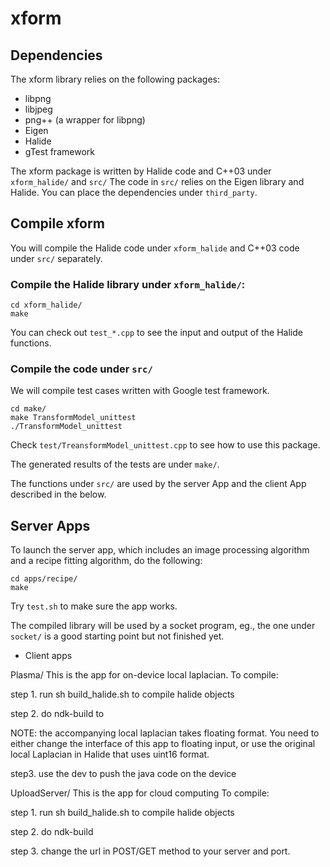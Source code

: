 xform
=====

## Dependencies
The xform library relies on the following packages:

- libpng
- libjpeg
- png++ (a wrapper for libpng)
- Eigen
- Halide
- gTest framework

The xform package is written by Halide code and C++03 under 
```xform_halide/``` and ```src/``` 
The code in ```src/``` relies on the Eigen library and  Halide.
You can place the dependencies under ```third_party```.

## Compile xform

You will compile the Halide code under ```xform_halide``` and C++03 code under ```src/``` separately.

### Compile the Halide library under ```xform_halide/```: 

```
cd xform_halide/ 
make
```

You can check out  ```test_*.cpp``` to see the input and output of the Halide functions.

### Compile the code under ```src/```

We will compile test cases written with Google test framework.

```
cd make/   
make TransformModel_unittest
./TransformModel_unittest
```

Check ```test/TreansformModel_unittest.cpp``` to see how to use this package.

The generated results of the tests are under ```make/```.

The functions under ```src/``` are used by the server App and the client App described in the below.

## Server Apps

To launch the server app, which includes an image processing algorithm and a recipe fitting algorithm, do the following: 

```
cd apps/recipe/
make
```

Try ```test.sh``` to make sure the app works.

The compiled library will be used by a socket program, eg., the one under  ```socket/```
is a good starting point but not finished yet.


* Client apps

Plasma/
This is the app for on-device local laplacian.
To compile: 

  step 1. run sh build_halide.sh to compile halide objects

  step 2. do ndk-build to  

  NOTE: the accompanying local laplacian takes floating format.
  You need to either change the interface of this app to floating input, 
  or use the original local Laplacian in Halide that uses uint16 format. 

  step3. use the dev to push the java code on the device  

UploadServer/
This is the app for cloud computing
To compile:

  step 1. run sh build_halide.sh to compile halide objects

  step 2. do ndk-build

  step 3. change the url in POST/GET method to your server and port.
  
